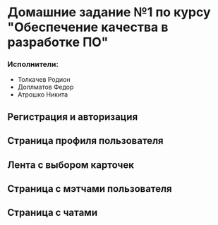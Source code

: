 # Домашние задание №1 по курсу "Обеспечение качества в разработке ПО"

### Исполнители:
- Толкачев Родион
- Доллматов Федор
- Атрошко Никита

## Регистрация и авторизация

## Страница профиля пользователя

## Лента с выбором карточек

## Страница с мэтчами пользователя

## Страница с чатами
